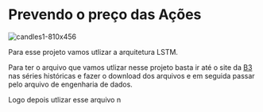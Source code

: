 # Prevendo o preço das Ações

![candles1-810x456](https://user-images.githubusercontent.com/55574172/128725949-c3f94313-e1f0-4384-9cc3-89af66647aec.jpeg)

Para esse projeto vamos utlizar a arquitetura LSTM.

Para ter o arquivo que vamos utlizar nesse projeto basta ir até o site da <a href="http://www.b3.com.br/pt_br/market-data-e-indices/servicos-de-dados/market-data/historico/mercado-a-vista/series-historicas/">B3</a> nas séries históricas e fazer o download dos arquivos e em seguida passar pelo arquivo de engenharia de dados.

Logo depois utlizar esse arquivo n
